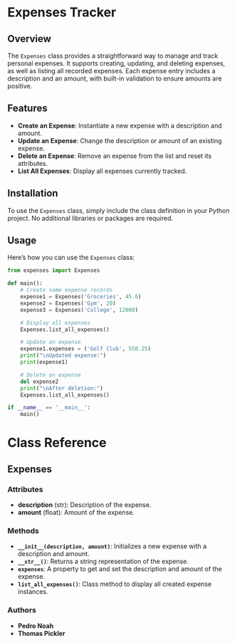 # Expenses Tracker

## Overview

The `Expenses` class provides a straightforward way to manage and track personal expenses. It supports creating, updating, and deleting expenses, as well as listing all recorded expenses. Each expense entry includes a description and an amount, with built-in validation to ensure amounts are positive.

## Features

- **Create an Expense**: Instantiate a new expense with a description and amount.
- **Update an Expense**: Change the description or amount of an existing expense.
- **Delete an Expense**: Remove an expense from the list and reset its attributes.
- **List All Expenses**: Display all expenses currently tracked.

## Installation

To use the `Expenses` class, simply include the class definition in your Python project. No additional libraries or packages are required.

## Usage

Here’s how you can use the `Expenses` class:

```python
from expenses import Expenses

def main():
    # Create some expense records
    expense1 = Expenses('Groceries', 45.6)
    expense2 = Expenses('Gym', 20)
    expense3 = Expenses('College', 12000)

    # Display all expenses
    Expenses.list_all_expenses()

    # Update an expense
    expense1.expenses = ('Golf Club', 550.25)
    print("\nUpdated expense:")
    print(expense1)

    # Delete an expense
    del expense2
    print("\nAfter deletion:")
    Expenses.list_all_expenses()

if __name__ == '__main__':
    main()
```
# Class Reference

## Expenses

### Attributes
- **description** (str): Description of the expense.
- **amount** (float): Amount of the expense.

### Methods
- **`__init__(description, amount)`**: Initializes a new expense with a description and amount.
- **`__str__()`**: Returns a string representation of the expense.
- **`expenses`**: A property to get and set the description and amount of the expense.
- **`list_all_expenses()`**: Class method to display all created expense instances.

### Authors
- **Pedro Noah**
- **Thomas Pickler**

